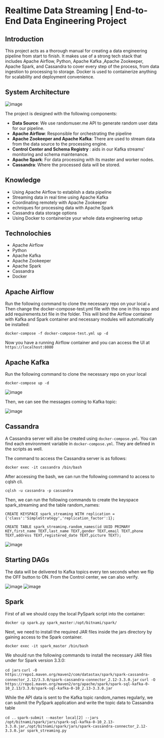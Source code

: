 # Realtime Data Streaming | End-to-End Data Engineering Project

## Introduction

This project acts as a thorough manual for creating a data engineering pipeline from start to finish. It makes use of a strong tech stack that includes Apache Airflow, Python, Apache Kafka ,Apache Zookeeper, Apache Spark, and Cassandra to cover every step of the process, from data ingestion to processing to storage. Docker is used to containerize anything for scalability and deployment convenience.

## System Architecture
![image](https://github.com/quanganh247-qa/Spark-Kafka-Airflow-Docker-Cassandra-Python/assets/125935864/29e1bda2-4600-4aa8-a17a-20d34a59a076)

The project is designed with the following components:
- **Data Source**: We use randomuser.me API to generate random user data for our pipeline.
- **Apache Airflow**: Responsible for orchestrating the pipeline
- **Apache Zookeeper and Apache Kafka**: There are used to stream data from the data source to the processing engine.
- **Control Center and Schema Registry** : aids in our Kafka streams' monitoring and schema maintenance.
- **Apache Spark**: For data processing with its master and worker nodes.
- **Cassandra**: Where the processed data will be stored.
  
## Knowledge
- Using Apache Airflow to establish a data pipeline
- Streaming data in real time using Apache Kafka
- Coordinating remotely with Apache Zookeeper
- echniques for processing data with Apache Spark
- Cassandra data storage options
- Using Docker to containerize your whole data engineering setup

## Technolochies
- Apache Airflow
- Python
- Apache Kafka
- Apache Zookeeper
- Apache Spark
- Cassandra
- Docker

## Apache Airflow

Run the following command to clone the necessary repo on your local
```a```
Then change the docker-compose-test.yml file with the one in this repo and add requirements.txt file in the folder. This will bind the Airflow container with Kafka and Spark container and necessary modules will automatically be installed:

```docker-compose -f docker-compose-test.yml up -d```

Now you have a running Airflow container and you can access the UI at  ```https://localhost:8080```

## Apache Kafka

Run the following command to clone the necessary repo on your local

```docker-compose up -d```

![image](https://github.com/quanganh247-qa/Spark-Kafka-Airflow-Docker-Cassandra-Python/assets/125935864/fd13a7e3-2d4e-49d9-815c-0203e0a61ecc)

Then, we can see the messages coming to Kafka topic:

![image](https://github.com/quanganh247-qa/Spark-Kafka-Airflow-Docker-Cassandra-Python/assets/125935864/1cc5426f-bdcf-441c-bd9c-b2e96599371a)

## Cassandra
A Cassandra server will also be created using ```docker-compose.yml```. You can find each environment variable in ```docker-compose.yml```. They are defined in the scripts as well.

The command to access the Cassandra server is as follows:

```docker exec -it cassandra /bin/bash```

After accessing the bash, we can run the following command to access to cqlsh cli.

```cqlsh -u cassandra -p cassandra```

Then, we can run the following commands to create the keyspace spark_streaming and the table random_names:

```CREATE KEYSPACE spark_streaming WITH replication = {'class':'SimpleStrategy','replication_factor':1};```

```CREATE TABLE spark_streaming.random_names(id UUID PRIMARY KEY,first_name TEXT,last_name TEXT,gender TEXT,email TEXT,phone TEXT,address TEXT,registered_date TEXT,picture TEXT);```

![image](https://github.com/quanganh247-qa/Spark-Kafka-Airflow-Docker-Cassandra-Python/assets/125935864/60ee17fc-91a8-4449-8e4d-adae6ec31860)

## Starting DAGs

The data will be delivered to Kafka topics every ten seconds when we flip the OFF button to ON. From the Control center, we can also verify.

![image](https://github.com/quanganh247-qa/Spark-Kafka-Airflow-Docker-Cassandra-Python/assets/125935864/abef0f16-5a74-4b63-943b-86d37b3e711d)
![image](https://github.com/quanganh247-qa/Spark-Kafka-Airflow-Docker-Cassandra-Python/assets/125935864/f468faf6-622c-4ee0-aa70-7fada7d92ee9)

## Spark

First of all we should copy the local PySpark script into the container:

```docker cp spark.py spark_master:/opt/bitnami/spark/```

Next, we need to install the required JAR files inside the jars directory by gaining access to the Spark container.

```docker exec -it spark_master /bin/bash```

We should run the following commands to install the necessary JAR files under for Spark version 3.3.0:

```cd jars```
```curl -O https://repo1.maven.org/maven2/com/datastax/spark/spark-cassandra-connector_2.12/3.3.0/spark-cassandra-connector_2.12-3.3.0.jar```
```curl -O https://repo1.maven.org/maven2/org/apache/spark/spark-sql-kafka-0-10_2.13/3.3.0/spark-sql-kafka-0-10_2.13-3.3.0.jar```

While the API data is sent to the Kafka topic random_names regularly, we can submit the PySpark application and write the topic data to Cassandra table

```cd ..```
```spark-submit --master local[2] --jars /opt/bitnami/spark/jars/spark-sql-kafka-0-10_2.13-3.3.0.jar,/opt/bitnami/spark/jars/spark-cassandra-connector_2.12-3.3.0.jar spark_streaming.py```







